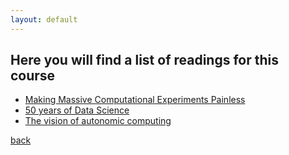 ```yaml
---
layout: default
---
```


## Here you will find a list of readings for this course

* [Making Massive Computational Experiments Painless](http://ieeexplore.ieee.org/document/7840870/) 
* [50 years of Data Science](http://courses.csail.mit.edu/18.337/2015/docs/50YearsDataScience.pdf)
* [The vision of autonomic computing](http://ieeexplore.ieee.org/document/1160055/)
 
[back](./)
